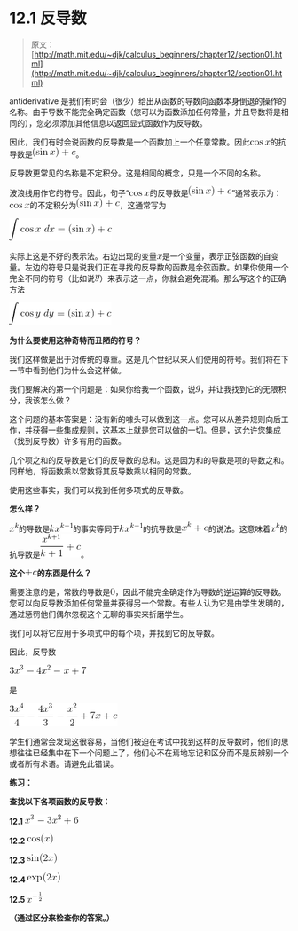 # 12.1 反导数

> 原文： [http://math.mit.edu/~djk/calculus_beginners/chapter12/section01.html](http://math.mit.edu/~djk/calculus_beginners/chapter12/section01.html)

antiderivative 是我们有时会（很少）给出从函数的导数向函数本身倒退的操作的名称。由于导数不能完全确定函数（您可以为函数添加任何常量，并且导数将是相同的），您必须添加其他信息以返回显式函数作为反导数。

因此，我们有时会说函数的反导数是一个函数加上一个任意常数。因此![](img/tex-96eb9bf5314b593783ee57983efbed9d.gif)的抗导数是![](img/tex-01183274ad2fa0a4b9e9f79cf3812de3.gif)。

反导数更常见的名称是不定积分。这是相同的概念，只是一个不同的名称。

波浪线用作它的符号。因此，句子“![](img/tex-96eb9bf5314b593783ee57983efbed9d.gif)的反导数是![](img/tex-01183274ad2fa0a4b9e9f79cf3812de3.gif)”通常表示为：![](img/tex-96eb9bf5314b593783ee57983efbed9d.gif)的不定积分为![](img/tex-01183274ad2fa0a4b9e9f79cf3812de3.gif)，这通常写为

![](img/tex-7d7176b645f65fa2e635d188e84db046.gif)

实际上这是不好的表示法。右边出现的变量![](img/tex-9dd4e461268c8034f5c8564e155c67a6.gif)是一个变量，表示正弦函数的自变量。左边的符号只是说我们正在寻找的反导数的函数是余弦函数。如果你使用一个完全不同的符号（比如说![](img/tex-415290769594460e2e485922904f345d.gif)）来表示这一点，你就会避免混淆。那么写这个的正确方法

![](img/tex-917e2cf356a9d6c206bac4dc5baf1a98.gif)

**为什么要使用这种奇特而丑陋的符号？**

我们这样做是出于对传统的尊重。这是几个世纪以来人们使用的符号。我们将在下一节中看到他们为什么会这样做。

我们要解决的第一个问题是：如果你给我一个函数，说![](img/tex-b2f5ff47436671b6e533d8dc3614845d.gif)，并让我找到它的无限积分，我该怎么做？

这个问题的基本答案是：没有新的噱头可以做到这一点。您可以从差异规则向后工作，并获得一些集成规则，这基本上就是您可以做的一切。但是，这允许您集成（找到反导数）许多有用的函数。

几个项之和的反导数是它们的反导数的总和。这是因为和的导数是项的导数之和。同样地，将函数乘以常数将其反导数乘以相同的常数。

使用这些事实，我们可以找到任何多项式的反导数。

**怎么样？**

![](img/tex-1f31f8c0da2e32b6acaa5b9a0e5154e9.gif)的导数是![](img/tex-5fcb7d6cecf51226bc4307c0eb35cf48.gif)的事实等同于![](img/tex-5fcb7d6cecf51226bc4307c0eb35cf48.gif)的抗导数是![](img/tex-310e3e3ad101b3e94e3cfbf3713d7b75.gif)的说法。这意味着![](img/tex-1f31f8c0da2e32b6acaa5b9a0e5154e9.gif)的抗导数是![](img/tex-edbab62a3b0f1f0c865107a75ff7c6df.gif)。

**这个![](img/tex-1bd976cfe214b4d14d7d7f899dcb31bd.gif)的东西是什么？**

需要注意的是，常数的导数是![](img/tex-cfcd208495d565ef66e7dff9f98764da.gif)，因此不能完全确定作为导数的逆运算的反导数。您可以向反导数添加任何常量并获得另一个常数。有些人认为它是由学生发明的，通过惩罚他们偶尔忽视这个无聊的事实来折磨学生。

我们可以将它应用于多项式中的每个项，并找到它的反导数。

因此，反导数

![](img/tex-95b81fda1533e0fc4718a54640d270ab.gif)

是

![](img/tex-d63927c5aef59dc0f06364e75736aded.gif)

学生们通常会发现这很容易，当他们被迫在考试中找到这样的反导数时，他们的思想往往已经集中在下一个问题上了，他们心不在焉地忘记和区分而不是反辨别一个或者所有术语。请避免此错误。

**练习：**

**查找以下各项函数的反导数：**

**12.1 ![](img/tex-3de6d0425b935cf626d59ede30cd600c.gif)**

**12.2 ![](img/tex-b07d3c916ae11bf75da5ef5c60e7ddd2.gif)**

**12.3 ![](img/tex-6ef973ec9f4d95965343c356587a2049.gif)**

**12.4 ![](img/tex-1dd1b16ac576f3a21d01662bc87a5e22.gif)**

**12.5 ![](img/tex-1e4973c57037a8bbd2adf67288d7cd38.gif)**

**（通过区分来检查你的答案。）**